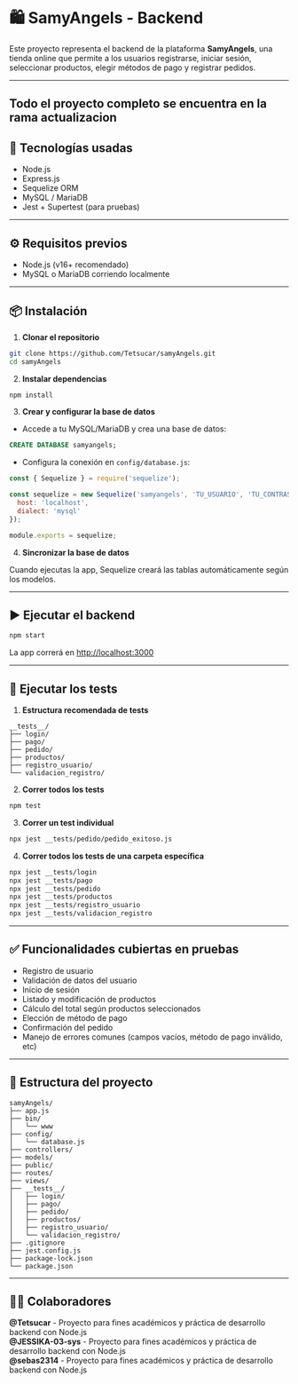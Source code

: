 # 🛍️ SamyAngels - Backend

Este proyecto representa el backend de la plataforma **SamyAngels**, una tienda online que permite a los usuarios registrarse, iniciar sesión, seleccionar productos, elegir métodos de pago y registrar pedidos.

---
Todo el proyecto completo se encuentra en la rama actualizacion
---

## 🚀 Tecnologías usadas

- Node.js
- Express.js
- Sequelize ORM
- MySQL / MariaDB
- Jest + Supertest (para pruebas)

---

## ⚙️ Requisitos previos

- Node.js (v16+ recomendado)
- MySQL o MariaDB corriendo localmente

---

## 📦 Instalación

1. **Clonar el repositorio**
```bash
git clone https://github.com/Tetsucar/samyAngels.git
cd samyAngels
```

2. **Instalar dependencias**
```bash
npm install
```

3. **Crear y configurar la base de datos**

- Accede a tu MySQL/MariaDB y crea una base de datos:
```sql
CREATE DATABASE samyangels;
```

- Configura la conexión en `config/database.js`:
```js
const { Sequelize } = require('sequelize');

const sequelize = new Sequelize('samyangels', 'TU_USUARIO', 'TU_CONTRASEÑA', {
  host: 'localhost',
  dialect: 'mysql'
});

module.exports = sequelize;
```

4. **Sincronizar la base de datos**

Cuando ejecutas la app, Sequelize creará las tablas automáticamente según los modelos.

---

## ▶️ Ejecutar el backend

```bash
npm start
```
La app correrá en [http://localhost:3000](http://localhost:3000)

---

## 🧪 Ejecutar los tests

1. **Estructura recomendada de tests**

```
__tests__/
├── login/
├── pago/
├── pedido/
├── productos/
├── registro_usuario/
└── validacion_registro/
```

2. **Correr todos los tests**
```bash
npm test
```

3. **Correr un test individual**
```bash
npx jest __tests/pedido/pedido_exitoso.js
```

4. **Correr todos los tests de una carpeta específica**
```bash
npx jest __tests/login
npx jest __tests/pago
npx jest __tests/pedido
npx jest __tests/productos
npx jest __tests/registro_usuario
npx jest __tests/validacion_registro
```

---

## ✅ Funcionalidades cubiertas en pruebas

- Registro de usuario
- Validación de datos del usuario
- Inicio de sesión
- Listado y modificación de productos
- Cálculo del total según productos seleccionados
- Elección de método de pago
- Confirmación del pedido
- Manejo de errores comunes (campos vacíos, método de pago inválido, etc)

---

## 📂 Estructura del proyecto

```
samyAngels/
├── app.js
├── bin/
│   └── www
├── config/
│   └── database.js
├── controllers/
├── models/
├── public/
├── routes/
├── views/
├── __tests__/
│   ├── login/
│   ├── pago/
│   ├── pedido/
│   ├── productos/
│   ├── registro_usuario/
│   └── validacion_registro/
├── .gitignore
├── jest.config.js
├── package-lock.json
└── package.json
```

---

## 🧑‍💻 Colaboradores
**@Tetsucar** - Proyecto para fines académicos y práctica de desarrollo backend con Node.js  
**@JESSIKA-03-sys** - Proyecto para fines académicos y práctica de desarrollo backend con Node.js  
**@sebas2314** - Proyecto para fines académicos y práctica de desarrollo backend con Node.js
